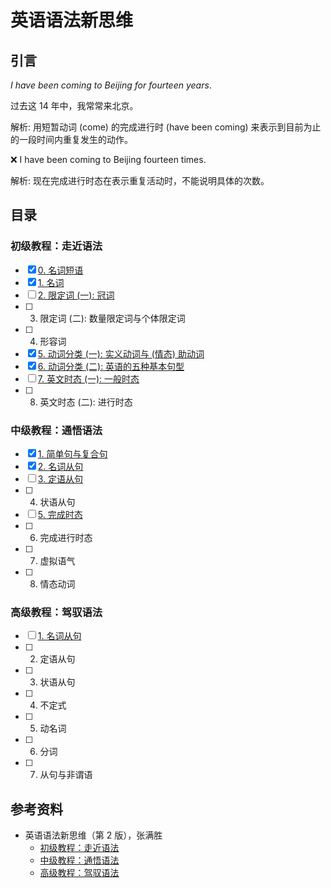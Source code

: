 # 英语语法新思维

## 引言

*I have been coming to Beijing for fourteen years*.

过去这 14 年中，我常常来北京。

解析: 用短暂动词 (come) 的完成进行时 (have been coming)
来表示到目前为止的一段时间内重复发生的动作。

❌ I have been coming to Beijing fourteen times.

解析: 现在完成进行时态在表示重复活动时，不能说明具体的次数。

## 目录

### 初级教程：走近语法

- [x] [0. 名词短语](1_0_noun_phrase.md)
- [x] [1. 名词](1_1_noun.md)
- [ ] [2. 限定词 (一): 冠词](1_2_determiner_article.md)
- [ ] 3. 限定词 (二): 数量限定词与个体限定词
- [ ] 4. 形容词
- [x] [5. 动词分类 (一): 实义动词与 (情态) 助动词](1_5_content_verbs_and_modal_auxiliary_verbs.md)
- [x] [6. 动词分类 (二): 英语的五种基本句型](1_6_five_basic_sentence_patterns.md)
- [ ] [7. 英文时态 (一): 一般时态](1_7_tenses_the_simple_tense.md)
- [ ] 8. 英文时态 (二): 进行时态

### 中级教程：通悟语法

- [x] [1. 简单句与复合句](2_1_simple_and_complex_sentences.md)
- [x] [2. 名词从句](2_2_nominal_clauses.md)
- [ ] [3. 定语从句](2_3_attributive_clauses.md)
- [ ] 4. 状语从句
- [ ] [5. 完成时态](2_5_perfect_tense.md)
- [ ] 6. 完成进行时态
- [ ] 7. 虚拟语气
- [ ] 8. 情态动词

### 高级教程：驾驭语法

- [ ] [1. 名词从句](3_1_nominal_clauses.md)
- [ ] 2. 定语从句
- [ ] 3. 状语从句
- [ ] 4. 不定式
- [ ] 5. 动名词
- [ ] 6. 分词
- [ ] 7. 从句与非谓语

## 参考资料

- 英语语法新思维（第 2 版），张满胜
  - [初级教程：走近语法](https://book.douban.com/subject/30701505/)
  - [中级教程：通悟语法](https://book.douban.com/subject/30571037/)
  - [高级教程：驾驭语法](https://book.douban.com/subject/30778541/)

